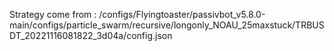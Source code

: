 Strategy come from : /configs/Flyingtoaster/passivbot_v5.8.0-main/configs/particle_swarm/recursive/longonly_NOAU_25maxstuck/TRBUSDT_20221116081822_3d04a/config.json